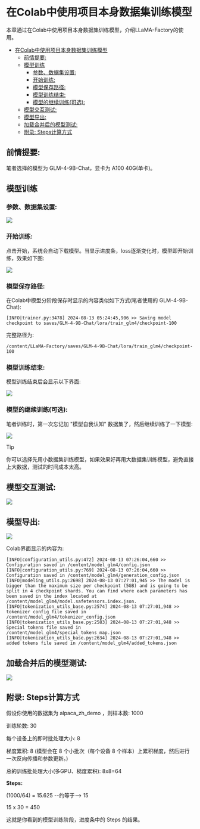 # 在Colab中使用项目本身数据集训练模型

本章通过在Colab中使用项目本身数据集训练模型，介绍LLaMA-Factory的使用。

- [在Colab中使用项目本身数据集训练模型](#在colab中使用项目本身数据集训练模型)
  - [前情提要:](#前情提要)
  - [模型训练](#模型训练)
    - [参数、数据集设置:](#参数数据集设置)
    - [开始训练:](#开始训练)
    - [模型保存路径:](#模型保存路径)
    - [模型训练结束:](#模型训练结束)
    - [模型的继续训练(可选):](#模型的继续训练可选)
  - [模型交互测试:](#模型交互测试)
  - [模型导出:](#模型导出)
  - [加载合并后的模型测试:](#加载合并后的模型测试)
  - [附录: Steps计算方式](#附录-steps计算方式)

## 前情提要:

笔者选择的模型为 GLM-4-9B-Chat，显卡为 A100 40G(单卡)。


## 模型训练

### 参数、数据集设置:

![](../docs/参数_数据集设置.png)

### 开始训练:

点击开始，系统会自动下载模型。当显示进度条，loss逐渐变化时，模型即开始训练，效果如下图:

![](../docs/glm4训练示例.png)


### 模型保存路径:

在Colab中模型分阶段保存时显示的内容类似如下方式(笔者使用的 GLM-4-9B-Chat):

```log
[INFO|trainer.py:3478] 2024-08-13 05:24:45,906 >> Saving model checkpoint to saves/GLM-4-9B-Chat/lora/train_glm4/checkpoint-100
```

完整路径为:

```log
/content/LLaMA-Factory/saves/GLM-4-9B-Chat/lora/train_glm4/checkpoint-100
```

### 模型训练结束:

模型训练结束后会显示以下界面:

![](../docs/glm4训练完毕示例.png)

### 模型的继续训练(可选):

笔者训练时，第一次忘记加 "模型自我认知" 数据集了，然后继续训练了一下模型:

![](../docs/glm4继续训练.png)

> [!TIP]
> 你可以选择先用小数据集训练模型，如果效果好再用大数据集训练模型，避免直接上大数据，测试的时间成本太高。


## 模型交互测试:

![](../docs/GLM4聊天示例.png)


## 模型导出:

![](../docs/glm4模型导出.png)

Colab界面显示的内容为:

```log
[INFO|configuration_utils.py:472] 2024-08-13 07:26:04,660 >> Configuration saved in /content/model_glm4/config.json
[INFO|configuration_utils.py:769] 2024-08-13 07:26:04,660 >> Configuration saved in /content/model_glm4/generation_config.json
[INFO|modeling_utils.py:2698] 2024-08-13 07:27:01,945 >> The model is bigger than the maximum size per checkpoint (5GB) and is going to be split in 4 checkpoint shards. You can find where each parameters has been saved in the index located at /content/model_glm4/model.safetensors.index.json.
[INFO|tokenization_utils_base.py:2574] 2024-08-13 07:27:01,948 >> tokenizer config file saved in /content/model_glm4/tokenizer_config.json
[INFO|tokenization_utils_base.py:2583] 2024-08-13 07:27:01,948 >> Special tokens file saved in /content/model_glm4/special_tokens_map.json
[INFO|tokenization_utils_base.py:2634] 2024-08-13 07:27:01,948 >> added tokens file saved in /content/model_glm4/added_tokens.json
```


## 加载合并后的模型测试:

![](../docs/加载自己合并好的模型.png)


## 附录: Steps计算方式

假设你使用的数据集为 alpaca_zh_demo ，则样本数: 1000

训练轮数: 30

每个设备上的即时批处理大小: 8

梯度累积: 8 (模型会在 8 个小批次（每个设备 8 个样本）上累积梯度，然后进行一次反向传播和参数更新。)

总的训练批处理大小(多GPU、梯度累积): 8x8=64

**Steps:**

(1000/64) = 15.625 --约等于--> 15

15 x 30 = 450

这就是你看到的模型训练阶段，进度条中的 Steps 的结果。